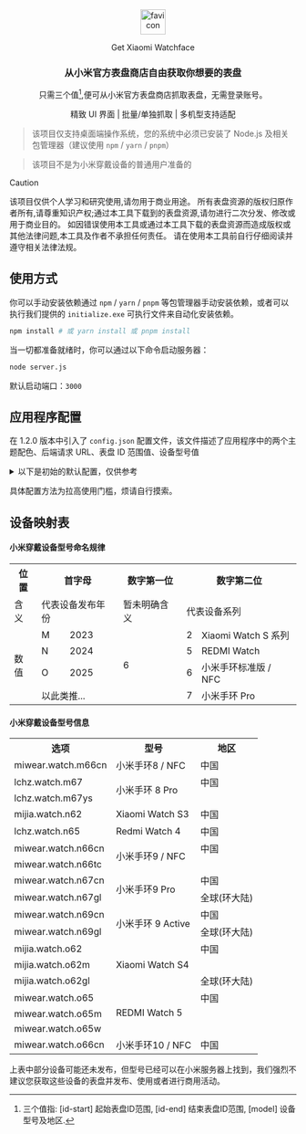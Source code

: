 <div align="center">

<img src="https://github.com/user-attachments/assets/a32b5641-602f-4bc3-8d14-856e27a1abd5" alt="favicon" height="44">

Get Xiaomi Watchface

### 从小米官方表盘商店自由获取你想要的表盘

只需三个值[^1],便可从小米官方表盘商店抓取表盘，无需登录账号。

精致 UI 界面 | 批量/单独抓取 | 多机型支持适配

[^1]: 三个值指: [id-start] 起始表盘ID范围, [id-end] 结束表盘ID范围, [model] 设备型号及地区.

</div>

> 该项目仅支持桌面端操作系统，您的系统中必须已安装了 Node.js 及相关包管理器（建议使用 `npm` / `yarn` / `pnpm`）

> 该项目不是为小米穿戴设备的普通用户准备的

> [!CAUTION]
> 该项目仅供个人学习和研究使用,请勿用于商业用途。
> 所有表盘资源的版权归原作者所有,请尊重知识产权;通过本工具下载到的表盘资源,请勿进行二次分发、修改或用于商业目的。
> 如因错误使用本工具或通过本工具下载的表盘资源而造成版权或其他法律问题,本工具及作者不承担任何责任。
> 请在使用本工具前自行仔细阅读并遵守相关法律法规。

## 使用方式
你可以手动安装依赖通过 `npm` / `yarn` / `pnpm` 等包管理器手动安装依赖，或者可以执行我们提供的 `initialize.exe` 可执行文件来自动化安装依赖。
```bash
npm install # 或 yarn install 或 pnpm install
```
当一切都准备就绪时，你可以通过以下命令启动服务器：
```bash
node server.js
```
默认启动端口：`3000`

## 应用程序配置
在 1.2.0 版本中引入了 `config.json` 配置文件，该文件描述了应用程序中的两个主题配色、后端请求 URL、表盘 ID 范围值、设备型号值

<details>
<summary>以下是初始的默认配置，仅供参考</summary>  

```json
{
    "theme": {
        "primaryColor": "#236eff",
        "succcessColor": "#12b875"
    },
    "baseUrl": "http://localhost:3000/api/watchface/prize/detail?",
    "wfIdRanges": [
        "120917300000-120917300999",
        "366260000-366260999",
        "366261000-366261999",
        "366262000-366262999",
        "366263000-366263999",
        "366264000-366264999",
        "366265000-366265999",
        "366266000-366266999",
        "366267000-366267999",
        "366268000-366268999",
        "366269000-366269999",
        "366270000-366270999",
        "120917340000-120917340999",
        "120917341000-120917341999",
        "120917342000-120917342999",
        "120917343000-120917343999",
        "120917344000-120917344999",
        "120917345000-120917345999",
        "120917346000-120917346999",
        "120917347000-120917347999",
        "120917348000-120917348999",
        "120917349000-120917349999",
        "120917350000-120917350999",
        "120917351000-120917351999",
        "120917352000-120917352999",
        "120917353000-120917353999",
        "120917354000-120917354999",
        "120917355000-120917355999"
    ],
    "modelIds": [
        "miwear.watch.m66cn",
        "lchz.watch.m67",
        "lchz.watch.m67ys",
        "mijia.watch.n62",
        "lchz.watch.n65",
        "miwear.watch.n66cn",
        "miwear.watch.n66tc",
        "miwear.watch.n67cn",
        "miwear.watch.n67gl",
        "miwear.watch.n69cn",
        "miwear.watch.n69gl",
        "mijia.watch.o62",
        "mijia.watch.o62m",
        "mijia.watch.o62gl",
        "miwear.watch.o65",
        "miwear.watch.o65m",
        "miwear.watch.o65w",
        "miwear.watch.o66cn"
    ]
}
```

</details>

具体配置方法为拉高使用门槛，烦请自行摸索。

## 设备映射表
#### 小米穿戴设备型号命名规律

<table>
  <tr>
    <th>位置</th>
    <th colspan="2">首字母</th>
    <th>数字第一位</th>
    <th colspan="2">数字第二位</th>
  </tr>
  <tr>
    <td>含义</td>
    <td colspan="2">代表设备发布年份</td>
    <td>暂未明确含义</td>
    <td colspan="2">代表设备系列</td>
  </tr>
  <tr>
    <td rowspan="4">数值</td>
    <td>M</td>
    <td>2023</td>
    <td rowspan="4">6</td>
    <td>2</td>
    <td>Xiaomi Watch S 系列</td>
  </tr>
  <tr>
    <td>N</td>
    <td>2024</td>
    <td>5</td>
    <td>REDMI Watch</td>
  </tr>
  <tr>
    <td>O</td>
    <td>2025</td>
    <td>6</td>
    <td>小米手环标准版 / NFC</td>
  </tr>
  <tr>
    <td colspan="2">以此类推...</td>
    <td>7</td>
    <td>小米手环 Pro</td>
  </tr>
</table>

#### 小米穿戴设备型号信息

<table>
  <tr>
    <th>选项</th>
    <th>型号</th>
    <th>地区</th>
  </tr>
  <tr>
    <td>miwear.watch.m66cn</td>
    <td>小米手环8 / NFC</td>
    <td>中国</td>
  </tr>
  <tr>
    <td>lchz.watch.m67</td>
    <td rowspan="2">小米手环 8 Pro</td>
    <td>中国</td>
  </tr>
  <tr>
    <td>lchz.watch.m67ys</td>
    <td></td>
  </tr>
  <tr>
    <td>mijia.watch.n62</td>
    <td>Xiaomi Watch S3</td>
    <td>中国</td>
  </tr>
  <tr>
    <td>lchz.watch.n65</td>
    <td>Redmi Watch 4</td>
    <td>中国</td>
  </tr>
  <tr>
    <td>miwear.watch.n66cn</td>
    <td rowspan="2">小米手环9 / NFC</td>
    <td>中国</td>
  </tr>
  <tr>
    <td>miwear.watch.n66tc</td>
    <td></td>
  </tr>
  <tr>
    <td>miwear.watch.n67cn</td>
    <td rowspan="2">小米手环9 Pro</td>
    <td>中国</td>
  </tr>
  <tr>
    <td>miwear.watch.n67gl</td>
    <td>全球(环大陆)</td>
  </tr>
  <tr>
    <td>miwear.watch.n69cn</td>
    <td rowspan="2">小米手环 9 Active</td>
    <td>中国</td>
  </tr>
  <tr>
    <td>miwear.watch.n69gl</td>
    <td>全球(环大陆)</td>
  </tr>
  <tr>
    <td>mijia.watch.o62</td>
    <td rowspan="3">Xiaomi Watch S4</td>
    <td>中国</td>
  </tr>
  <tr>
    <td>mijia.watch.o62m</td>
    <td></td>
  </tr>
  <tr>
    <td>mijia.watch.o62gl</td>
    <td>全球(环大陆)</td>
  </tr>
  <tr>
    <td>miwear.watch.o65</td>
    <td rowspan="3">REDMI Watch 5</td>
    <td>中国</td>
  </tr>
  <tr>
    <td>miwear.watch.o65m</td>
    <td></td>
  </tr>
  <tr>
    <td>miwear.watch.o65w</td>
    <td></td>
  </tr>
  <tr>
    <td>miwear.watch.o66cn</td>
    <td>小米手环10 / NFC</td>
    <td>中国</td>
  </tr>
</table>

上表中部分设备可能还未发布，但型号已经可以在小米服务器上找到，我们强烈不建议您获取这些设备的表盘并发布、使用或者进行商用活动。
